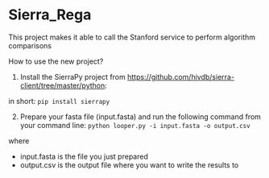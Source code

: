 # Sierra_Rega
This project makes it able to call the Stanford service to perform algorithm comparisons

How to use the new project?

1. Install the SierraPy project from https://github.com/hivdb/sierra-client/tree/master/python: 

in short: 
```pip install sierrapy```

2. Prepare your fasta file (input.fasta) and run the following command from your command line:
```python looper.py -i input.fasta -o output.csv```

where
* input.fasta is the file you just prepared
* output.csv is the output file where you want to write the results to
